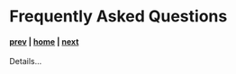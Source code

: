 # Frequently Asked Questions

#### [prev](./resources.md) | [home](./welcome.md)  | [next](./welcome.md)

Details...